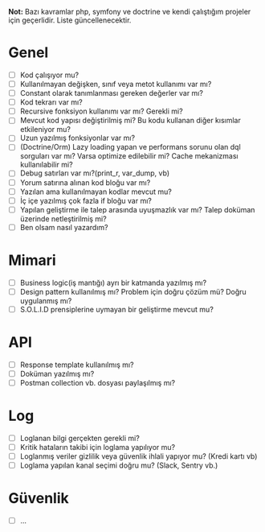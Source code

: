 **Not:** Bazı kavramlar php, symfony ve doctrine ve kendi çalıştığım projeler için geçerlidir. Liste güncellenecektir.

# Genel
- [ ] Kod çalışıyor mu?
- [ ] Kullanılmayan değişken, sınıf veya metot kullanımı var mı?
- [ ] Constant olarak tanımlanması gereken değerler var mı?
- [ ] Kod tekrarı var mı?
- [ ] Recursive fonksiyon kullanımı var mı? Gerekli mi?
- [ ] Mevcut kod yapısı değiştirilmiş mi? Bu kodu kullanan diğer kısımlar etkileniyor mu?
- [ ] Uzun yazılmış fonksiyonlar var mı?
- [ ] (Doctrine/Orm) Lazy loading yapan ve performans sorunu olan dql sorguları var mı? Varsa optimize edilebilir mi? Cache mekanizması kullanılabilir mi?
- [ ] Debug satırları var mı?(print_r, var_dump, vb)
- [ ] Yorum satırına alınan kod bloğu var mı?
- [ ] Yazılan ama kullanılmayan kodlar mevcut mu?
- [ ] İç içe yazılmış çok fazla if bloğu var mı?
- [ ] Yapılan geliştirme ile talep arasında uyuşmazlık var mı? Talep doküman üzerinde netleştirilmiş mi?
- [ ] Ben olsam nasıl yazardım?

# Mimari
- [ ] Business logic(iş mantığı) ayrı bir katmanda yazılmış mı?
- [ ] Design pattern kullanılmış mı? Problem için doğru çözüm mü? Doğru uygulanmış mı?
- [ ] S.O.L.I.D prensiplerine uymayan bir geliştirme mevcut mu?

# API
- [ ] Response template kullanılmış mı?
- [ ] Doküman yazılmış mı?
- [ ] Postman collection vb. dosyası paylaşılmış mı?

# Log
- [ ] Loglanan bilgi gerçekten gerekli mi?
- [ ] Kritik hataların takibi için loglama yapılıyor mu?
- [ ] Loglanmış veriler gizlilik veya güvenlik ihlali yapıyor mu? (Kredi kartı vb)
- [ ] Loglama yapılan kanal seçimi doğru mu? (Slack, Sentry vb.)

# Güvenlik
- [ ] ...
